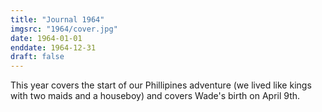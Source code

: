 ```yaml
---
title: "Journal 1964"
imgsrc: "1964/cover.jpg"
date: 1964-01-01
enddate: 1964-12-31
draft: false
---
```


This year covers the start of our Phillipines adventure (we lived like kings with two maids and a houseboy) and covers Wade's birth on April 9th.
